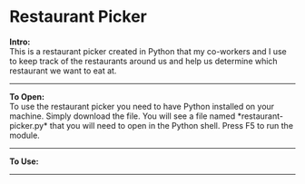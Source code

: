 # Restaurant Picker

<strong>Intro:</strong><br>
This is a restaurant picker created in Python that my co-workers and I use to keep track of the restaurants around us and help us determine which restaurant we want to eat at.
<hr>
<strong>To Open:</strong><br>
To use the restaurant picker you need to have Python installed on your machine. Simply download the file. You will see a file named *restaurant-picker.py* that you will need to open in the Python shell. Press F5 to run the module.
<hr>
<strong>To Use:</strong><br>

<hr>
